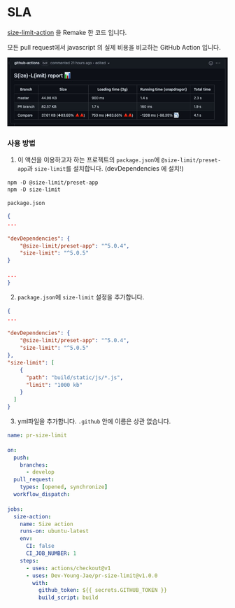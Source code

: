 # SLA

[size-limit-action](https://github.com/andresz1/size-limit-action) 을 Remake 한 코드 입니다.

모든 pull request에서 javascript 의 실제 비용을 비교하는 GitHub Action 입니다.

<img src="./assets/action.png" />

### 사용 방법

1. 이 액션을 이용하고자 하는 프로젝트의 `package.json`에 `@size-limit/preset-app`과 `size-limit`를 설치합니다. (devDependencies 에 설치!)

```shell
npm -D @size-limit/preset-app
npm -D size-limit
```

`package.json`

```json
{
...

"devDependencies": {
    "@size-limit/preset-app": "^5.0.4",
    "size-limit": "^5.0.5"
}

...
}
```

2. `package.json`에 `size-limit` 설정을 추가합니다.

```json
{
...

"devDependencies": {
    "@size-limit/preset-app": "^5.0.4",
    "size-limit": "^5.0.5"
},
"size-limit": [
    {
      "path": "build/static/js/*.js",
      "limit": "1000 kb"
    }
  ]
}
```

3. yml파일을 추가합니다. `.github` 안에 이름은 상관 없습니다.

```yaml
name: pr-size-limit

on:
  push:
    branches:
      - develop
  pull_request:
    types: [opened, synchronize]
  workflow_dispatch:

jobs:
  size-action:
    name: Size action
    runs-on: ubuntu-latest
    env:
      CI: false
      CI_JOB_NUMBER: 1
    steps:
      - uses: actions/checkout@v1
      - uses: Dev-Young-Jae/pr-size-limit@v1.0.0
        with:
          github_token: ${{ secrets.GITHUB_TOKEN }}
          build_script: build
```
